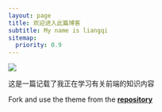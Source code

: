 ```yaml
---
layout: page
title: 欢迎进入此篇博客
subtitle: My name is liangqi
sitemap:
  priority: 0.9
---
```


<img src="{{ '/assets/img/timg.gif' | prepend: site.baseurl }}" id="about-img">

<div id="describe-text">
	<p>这是一篇记载了我正在学习有关前端的知识内容</p>
	<p>Fork and use the theme from the <strong> <a href="https://github.com/knhash/Pudhina"> repository</a> </strong></p>
</div>